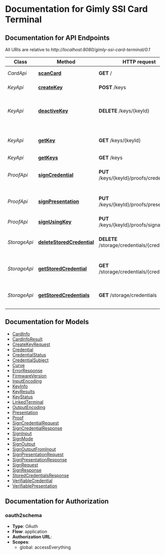 # Documentation for Gimly SSI Card Terminal

<a name="documentation-for-api-endpoints"></a>
## Documentation for API Endpoints

All URIs are relative to *http://localhost:8080/gimly-ssi-card-terminal/0.1*

Class | Method | HTTP request | Description
------------ | ------------- | ------------- | -------------
*CardApi* | [**scanCard**](Apis/CardApi.md#scancard) | **GET** / | Scan the card
*KeyApi* | [**createKey**](Apis/KeyApi.md#createkey) | **POST** /keys | Create a new key
*KeyApi* | [**deactiveKey**](Apis/KeyApi.md#deactivekey) | **DELETE** /keys/{keyId} | Deactivate a key by card Index, public key or DID key
*KeyApi* | [**getKey**](Apis/KeyApi.md#getkey) | **GET** /keys/{keyId} | Get a key by card Index, public key or DID key
*KeyApi* | [**getKeys**](Apis/KeyApi.md#getkeys) | **GET** /keys | Get all keys
*ProofApi* | [**signCredential**](Apis/ProofApi.md#signcredential) | **PUT** /keys/{keyId}/proofs/credentials | Signs a credential (adds a proof)
*ProofApi* | [**signPresentation**](Apis/ProofApi.md#signpresentation) | **PUT** /keys/{keyId}/proofs/presentations | Signs a presentation (adds a proof)
*ProofApi* | [**signUsingKey**](Apis/ProofApi.md#signusingkey) | **PUT** /keys/{keyId}/proofs/signatures | Sign one or more inputs
*StorageApi* | [**deleteStoredCredential**](Apis/StorageApi.md#deletestoredcredential) | **DELETE** /storage/credentials/{credentialId} | Deletes a stored Verifiable credential
*StorageApi* | [**getStoredCredential**](Apis/StorageApi.md#getstoredcredential) | **GET** /storage/credentials/{credentialId} | Gets a stored Verifiable credential
*StorageApi* | [**getStoredCredentials**](Apis/StorageApi.md#getstoredcredentials) | **GET** /storage/credentials | Gets all stored Verifiable Credentials


<a name="documentation-for-models"></a>
## Documentation for Models

 - [CardInfo](./io.gimly.generated.card.model/CardInfo.md)
 - [CardInfoResult](./io.gimly.generated.card.model/CardInfoResult.md)
 - [CreateKeyRequest](./io.gimly.generated.card.model/CreateKeyRequest.md)
 - [Credential](./io.gimly.generated.card.model/Credential.md)
 - [CredentialStatus](./io.gimly.generated.card.model/CredentialStatus.md)
 - [CredentialSubject](./io.gimly.generated.card.model/CredentialSubject.md)
 - [Curve](./io.gimly.generated.card.model/Curve.md)
 - [ErrorResponse](./io.gimly.generated.card.model/ErrorResponse.md)
 - [FirmwareVersion](./io.gimly.generated.card.model/FirmwareVersion.md)
 - [InputEncoding](./io.gimly.generated.card.model/InputEncoding.md)
 - [KeyInfo](./io.gimly.generated.card.model/KeyInfo.md)
 - [KeyResults](./io.gimly.generated.card.model/KeyResults.md)
 - [KeyStatus](./io.gimly.generated.card.model/KeyStatus.md)
 - [LinkedTerminal](./io.gimly.generated.card.model/LinkedTerminal.md)
 - [OutputEncoding](./io.gimly.generated.card.model/OutputEncoding.md)
 - [Presentation](./io.gimly.generated.card.model/Presentation.md)
 - [Proof](./io.gimly.generated.card.model/Proof.md)
 - [SignCredentialRequest](./io.gimly.generated.card.model/SignCredentialRequest.md)
 - [SignCredentialResponse](./io.gimly.generated.card.model/SignCredentialResponse.md)
 - [SignInput](./io.gimly.generated.card.model/SignInput.md)
 - [SignMode](./io.gimly.generated.card.model/SignMode.md)
 - [SignOutput](./io.gimly.generated.card.model/SignOutput.md)
 - [SignOutputFromInput](./io.gimly.generated.card.model/SignOutputFromInput.md)
 - [SignPresentationRequest](./io.gimly.generated.card.model/SignPresentationRequest.md)
 - [SignPresentationResponse](./io.gimly.generated.card.model/SignPresentationResponse.md)
 - [SignRequest](./io.gimly.generated.card.model/SignRequest.md)
 - [SignResponse](./io.gimly.generated.card.model/SignResponse.md)
 - [StoredCredentialsResponse](./io.gimly.generated.card.model/StoredCredentialsResponse.md)
 - [VerifiableCredential](./io.gimly.generated.card.model/VerifiableCredential.md)
 - [VerifiablePresentation](./io.gimly.generated.card.model/VerifiablePresentation.md)


<a name="documentation-for-authorization"></a>
## Documentation for Authorization

<a name="oauth2schema"></a>
### oauth2schema

- **Type**: OAuth
- **Flow**: application
- **Authorization URL**: 
- **Scopes**: 
  - global: accessEverything

